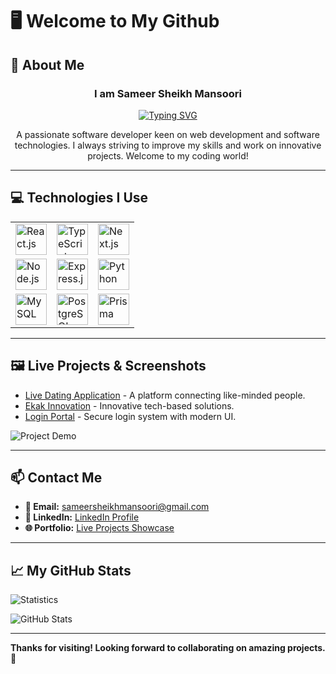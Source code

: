 # 🖥️ Welcome to My Github

## 💾 About Me  
<div align="center">
  <h3>I am Sameer Sheikh Mansoori</h3>
  <a href="https://git.io/typing-svg">
    <img src="https://readme-typing-svg.demolab.com?font=Fira+Code&pause=1&center=true&vCenter=true&random=true&width=435&lines=full+stack+developer;problem+solver;freelancer" alt="Typing SVG" />
  </a>
  <p>A passionate software developer keen on web development and software technologies. I always striving to improve my skills and work on innovative projects. Welcome to my coding world!</p>
</div>

---

## 💻 Technologies I Use  



<div align="center">
  <table>
    <tr>
      <td><img src="https://cdn.jsdelivr.net/gh/devicons/devicon/icons/react/react-original.svg" alt="React.js" width="50" height="50"/></td>
      <td><img src="https://cdn.jsdelivr.net/gh/devicons/devicon/icons/typescript/typescript-original.svg" alt="TypeScript" width="50" height="50"/></td>
      <td><img src="https://cdn.jsdelivr.net/gh/devicons/devicon/icons/nextjs/nextjs-original.svg" alt="Next.js" width="50" height="50"/></td>
    </tr>
    <tr>
      <td><img src="https://cdn.jsdelivr.net/gh/devicons/devicon/icons/nodejs/nodejs-original.svg" alt="Node.js" width="50" height="50"/></td>
      <td><img src="https://cdn.jsdelivr.net/gh/devicons/devicon/icons/express/express-original.svg" alt="Express.js" width="50" height="50"/></td>
      <td><img src="https://cdn.jsdelivr.net/gh/devicons/devicon/icons/python/python-original.svg" alt="Python" width="50" height="50"/></td>
    </tr>
    <tr>
      <td><img src="https://cdn.jsdelivr.net/gh/devicons/devicon/icons/mysql/mysql-original.svg" alt="MySQL" width="50" height="50"/></td>
      <td><img src="https://cdn.jsdelivr.net/gh/devicons/devicon/icons/postgresql/postgresql-original.svg" alt="PostgreSQL" width="50" height="50"/></td>
      <td><img src="https://cdn.jsdelivr.net/gh/devicons/devicon/icons/prisma/prisma-original.svg" alt="Prisma" width="50" height="50"/></td>
    </tr>
  </table>
</div>


---

## 🖼️ Live Projects & Screenshots  
- [Live Dating Application](https://live-dating-application.onrender.com/) - A platform connecting like-minded people.
- [Ekak Innovation](https://ekak-innovation-2.vercel.app/) - Innovative tech-based solutions.
- [Login Portal](https://tubular-bavarois-a8c7fc.netlify.app/login) - Secure login system with modern UI.

![Project Demo](https://media.giphy.com/media/xT0xeJpnrWC4XWblEk/giphy.gif)  

---

## 📫 Contact Me  
- **📧 Email:** sameersheikhmansoori@gmail.com  
- **💼 LinkedIn:** [LinkedIn Profile](https://www.linkedin.com/in/sameer-sheikh-mansoori)  
- **🌐 Portfolio:** [Live Projects Showcase](https://showoffsameer.netlify.app/)  

---

## 📈 My GitHub Stats  
![Statistics](https://raw.githubusercontent.com/7oSkaaa/7oSkaaa/main/Images/Statistics.gif)  

![GitHub Stats](https://github-readme-stats.vercel.app/api?username=sameer1sheikh2mansoori3&show_icons=true&theme=radical)  




---

**Thanks for visiting! Looking forward to collaborating on amazing projects. 🚀**
